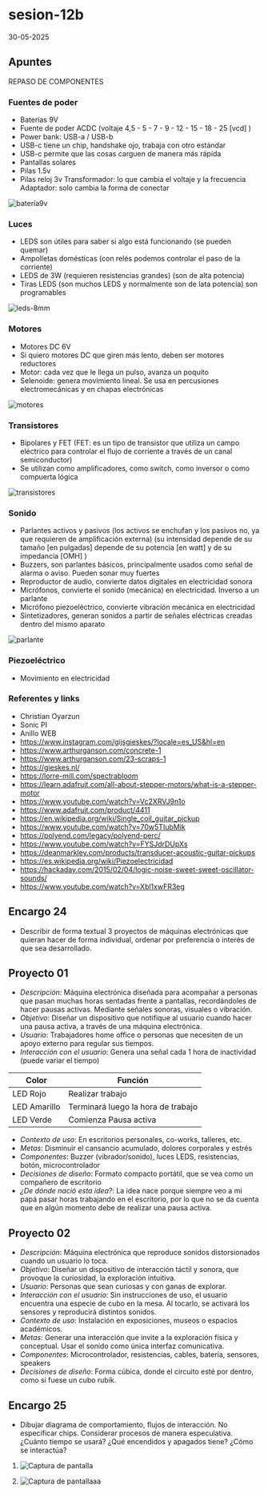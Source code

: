 # sesion-12b

30-05-2025

## Apuntes

REPASO DE COMPONENTES

### Fuentes de poder

* Baterías 9V
* Fuente de poder ACDC (voltaje 4,5 - 5 - 7 - 9 - 12 - 15 - 18 - 25 [vcd] )
* Power bank: USB-a / USB-b
* USB-c tiene un chip, handshake ojo, trabaja con otro estándar
* USB-c permite que las cosas carguen de manera más rápida
* Pantallas solares
* Pilas 1.5v
* Pilas reloj 3v
Transformador: lo que cambia el voltaje y la frecuencia
Adaptador: solo cambia la forma de conectar

![batería9v](https://github.com/user-attachments/assets/5ee8f0c2-e440-401e-94d3-f760637bd62a)

### Luces

* LEDS son útiles para saber si algo está funcionando (se pueden quemar)
* Ampolletas domésticas (con relés podemos controlar el paso de la corriente)
* LEDS de 3W (requieren resistencias grandes) (son de alta potencia)
* Tiras LEDS (son muchos LEDS y normalmente son de lata potencia) son programables

![leds-8mm](https://github.com/user-attachments/assets/b4bd4008-b358-46b5-af1f-b7aa7457807b)

### Motores

* Motores DC 6V
* Si quiero motores DC que giren más lento, deben ser motores reductores
* Motor: cada vez que le llega un pulso, avanza un poquito
* Selenoide: genera movimiento lineal. Se usa en percusiones electromecánicas y en chapas electrónicas

![motores](https://github.com/user-attachments/assets/8ee0d2e3-81d1-46c5-9c04-1ab0ab6c1d67)

### Transistores

* Bipolares y FET (FET: es un tipo de transistor que utiliza un campo eléctrico para controlar el flujo de corriente a través de un canal semiconductor)
* Se utilizan como amplificadores, como switch, como inversor o como compuerta lógica

![transistores](https://github.com/user-attachments/assets/5082b2fb-cb26-462d-ab4e-2eb11175cdc5)

### Sonido

* Parlantes activos y pasivos (los activos se enchufan y los pasivos no, ya que requieren de amplificación externa) (su intensidad depende de su tamaño [en pulgadas] depende de su potencia [en watt] y de su impedancia [OMH] )
* Buzzers, son parlantes básicos, principalmente usados como señal de alarma o aviso. Pueden sonar muy fuertes
* Reproductor de audio, convierte datos digitales en electricidad sonora
* Micrófonos, convierte el sonido (mecánica) en electricidad. Inverso a un parlante
* Micrófono piezoeléctrico, convierte vibración mecánica en electricidad
* Sintetizadores, generan sonidos a partir de señales eléctricas creadas dentro del mismo aparato

![parlante](https://github.com/user-attachments/assets/0ed1a985-ff29-4bb0-b3cc-223278202b6e)

### Piezoeléctrico

* Movimiento en electricidad

### Referentes y links

* Christian Oyarzun
* Sonic PI
* Anillo WEB
* <https://www.instagram.com/gijsgieskes/?locale=es_US&hl=en>
* <https://www.arthurganson.com/concrete-1>
* <https://www.arthurganson.com/23-scraps-1>
* <https://gieskes.nl/>
* <https://lorre-mill.com/spectrabloom>
* <https://learn.adafruit.com/all-about-stepper-motors/what-is-a-stepper-motor>
* <https://www.youtube.com/watch?v=Vc2XRVJ9n1o>
* <https://www.adafruit.com/product/4411>
* <https://en.wikipedia.org/wiki/Single_coil_guitar_pickup>
* <https://www.youtube.com/watch?v=70w5TIubMik>
* <https://polyend.com/legacy/polyend-perc/>
* <https://www.youtube.com/watch?v=FYSJdrDUpXs>
* <https://deanmarkley.com/products/transducer-acoustic-guitar-pickups>
* <https://es.wikipedia.org/wiki/Piezoelectricidad>
* <https://hackaday.com/2015/02/04/logic-noise-sweet-sweet-oscillator-sounds/>
* <https://www.youtube.com/watch?v=Xbl1xwFR3eg>

## Encargo 24

* Describir de forma textual 3 proyectos de máquinas electrónicas que quieran hacer de forma individual, ordenar por preferencia o interés de que sea desarrollado.

## Proyecto 01

* *Descripción*: Máquina electrónica diseñada para acompañar a personas que pasan muchas horas sentadas frente a pantallas, recordándoles de hacer pausas activas. Mediante señales sonoras, visuales o vibración.
* *Objetivo*: Diseñar un dispositivo que notifique al usuario cuando hacer una pausa activa, a través de una máquina electrónica.
* *Usuario*: Trabajadores home office o personas que necesiten de un apoyo externo para regular sus tiempos.
* *Interacción con el usuario*: Genera una señal cada 1 hora de inactividad (puede variar el tiempo)

|Color|Función|
|---|---|
|LED Rojo|Realizar trabajo|
|LED Amarillo|Terminará luego la hora de trabajo|
|LED Verde|Comienza Pausa activa|

* *Contexto de uso*: En escritorios personales, co-works, talleres, etc.
* *Metas*: Disminuir el cansancio acumulado, dolores corporales y estrés
* *Componentes*: Buzzer (vibrador/sonido), luces LEDS, resistencias, botón, microcontrolador
* *Decisiones de diseño*: Formato compacto portátil, que se vea como un compañero de escritorio
* *¿De dónde nació esta idea?*: La idea nace porque siempre veo a mi papá pasar horas trabajando en el escritorio, por lo que no se da cuenta que en algún momento debe de realizar una pausa activa.

## Proyecto 02

* *Descripción*: Máquina electrónica que reproduce sonidos distorsionados cuando un usuario lo toca.
* *Objetivo*: Diseñar un dispositivo de interacción táctil y sonora, que provoque la curiosidad, la exploración intuitiva.
* *Usuario*: Personas que sean curiosas y con ganas de explorar.
* *Interacción con el usuario*: Sin instrucciones de uso, el usuario encuentra una especie de cubo en la mesa. Al tocarlo, se activará los sensores y reproducirá distintos sonidos.
* *Contexto de uso*: Instalación en exposiciones, museos o espacios académicos.
* *Metas*: Generar una interacción que invite a la exploración física y conceptual. Usar el sonido como única interfaz comunicativa.
* *Componentes*: Microcontrolador, resistencias, cables, batería, sensores, speakers
* *Decisiones de diseño*: Forma cúbica, donde el circuito esté por dentro, como si fuese un cubo rubik.

## Encargo 25

* Dibujar diagrama de comportamiento, flujos de interacción. No específicar chips. Considerar procesos de manera especulativa. ¿Cuánto tiempo se usará? ¿Qué encendidos y apagados tiene? ¿Cómo se interactúa?

1. ![Captura de pantalla](https://github.com/user-attachments/assets/2db5c873-9561-43cf-8086-bbadfa9b8541)

2. ![Captura de pantallaaa](https://github.com/user-attachments/assets/8a9f8482-5929-4ec5-83c6-bb954ab962c3)
